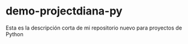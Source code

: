 # demo-projectdiana-py
Esta es la descripción corta de mi repositorio nuevo para proyectos de Python
